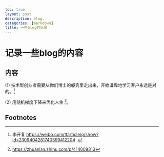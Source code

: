 ```yaml
---
toc: true
layout: post
description: blog.
categories: [markdown]
title: 一些blog的记录
---
```

# 记录一些blog的内容

## 内容
(1) 技术型创业者需要从你们博士的躯壳里走出来，开始谦卑地学习客户永远是对的。[^1]

<!---
(2) 对内卷的思考。 虽然大家很多人都讨论内卷，甚至讨厌和反对内卷，感觉这个里面有一个很本质的问题没有解决，讨论这个东西就毫无意义。不能给每一个人一个体面追求自己内心的东西的条件（包括硬件条件，如经济;软件条件，如价值观），有内卷条件的人都不会主动放弃内卷的资格。

首先，要思考的是，哪一些人是支持内卷的？显然，农村的学生他们显然是支持内卷的。不考虑地区的差异，就同一个省份，以湖北为例，华师一的学生他们的保底是武大华科（那些高考发挥不好的），但是那些小县城的一中的一些优秀的学生，能考上武大华科已经是发挥的较好。这个能说明华师一的大多数的学生都比小县城一中的优秀的学生聪明吗？更不要说是整个中国地域不平衡了，人大附中的学生，他们觉得考不上清华北大是失败的，难道他们就真的比广大其他城市的学生聪明吗？而农村的学生，他们为了达到别人的起点，也只能通过内卷的方式去解决。哪一些明白人（相对盲目跟风的人）是反对内卷的？显然是为了保护自己的利益考虑的人，或者不愿意付出更多的努力来守住自己目前位置的人。所以，在自己表达的时候，自己有没有这个条件，才是每个人应该思考的问题。

其次，很多人认为那些底层的人需要内卷，底层次与高层次只是相对的。其实高层次的人也内卷，比如[清华的学生说任何东西都可以KPI](https://www.bilibili.com/video/BV1ng4y187hV/)，还有[手握7篇顶会还要抄袭的硕士生](https://www.zhihu.com/question/480075870)，他们已经有一个很好起点了，但是他们还是内卷的。

最后，内卷不是盲目的内卷，而是要做有意义的事，如果内卷是提高自己的竞争力，能提升自己的幸福感是有意义的。
-->

(2)  用随机梯度下降来优化人生 [^2]。

## Footnotes



[^1]: 李开复 https://weibo.com/ttarticle/p/show?id=2309404281740599412204 .
[^2]: https://zhuanlan.zhihu.com/p/414009313